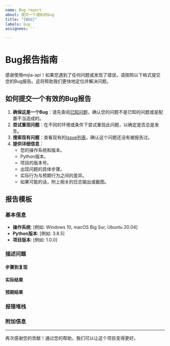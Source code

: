 ```yaml
---
name: Bug report
about: 提交一个遇到的bug
title: "[BUG]"
labels: bug
assignees: ''

---
```


# Bug报告指南

感谢使用mijia-api！如果您遇到了任何问题或发现了错误，请按照以下格式提交您的Bug报告。这将帮助我们更快地定位并解决问题。

## 如何提交一个有效的Bug报告

1. **确保这是一个Bug**：请先查阅[已知问题](https://github.com/Do1e/mijia-api/issues?q=is%3Aissue%20label%3Awontfix)，确认您的问题不是已知的问题或是配置不当造成的。
2. **尝试重现问题**：在不同的环境或条件下尝试重现此问题，以确定是否总是发生。
3. **搜索现有问题**：查看现有的[Issue列表](https://github.com/Do1e/mijia-api/issues)，确认这个问题还没有被报告过。
4. **提供详细信息**：
   - 您的操作系统和版本。
   - Python版本。
   - 项目的版本号。
   - 出现问题的具体步骤。
   - 实际行为与预期行为之间的差异。
   - 如果可能的话，附上相关的日志输出或截图。

## 报告模板

### 基本信息

- **操作系统**: [例如: Windows 10, macOS Big Sur, Ubuntu 20.04]
- **Python版本**: [例如: 3.8.5]
- **项目版本**: [例如: 1.0.0]

### 描述问题

<!-- 简短描述遇到的问题是什么。 -->

#### 步骤到复现
<!--
1. 第一步...
2. 第二步...
3. 等等...
-->

#### 实际结果
<!--
这里写实际发生了什么。
-->


#### 预期结果
<!--
这里写你期望看到的结果是什么样的。
-->

### 报错堆栈
<!--
复制并在这里粘贴Python的完整报错堆栈。
-->

### 附加信息
<!--
如果有更多的上下文可以帮助我们理解问题所在，请在这里添加。比如错误消息、堆栈跟踪等。
-->



---

再次感谢您的贡献！通过您的帮助，我们可以让这个项目变得更好。
